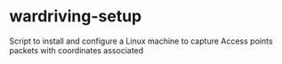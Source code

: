 wardriving-setup
================

Script to install and configure a Linux machine to capture Access points packets with coordinates associated
